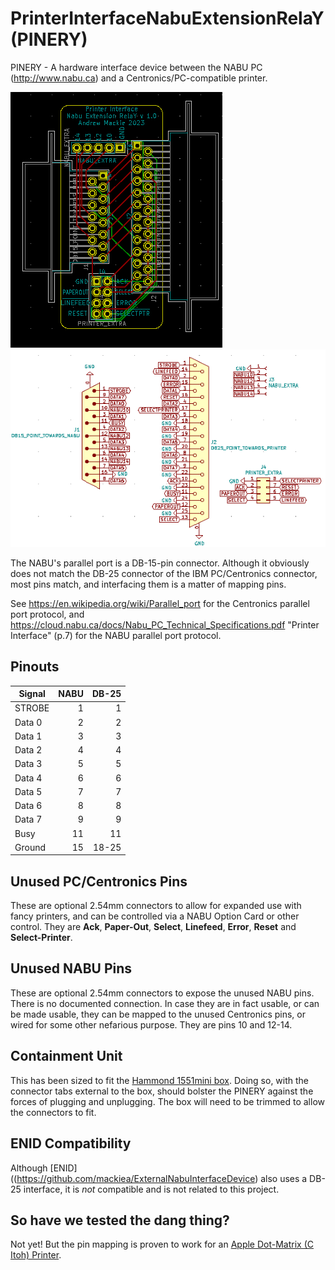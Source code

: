 # PrinterInterfaceNabuExtensionRelaY (PINERY)
PINERY - A hardware interface device between the NABU PC (http://www.nabu.ca) and a Centronics/PC-compatible printer.

![PCB](/pcb.png) ![Schematic](/Schematic.png)

The NABU's parallel port is a DB-15-pin connector. Although it obviously does not match the DB-25 connector of the IBM PC/Centronics connector, most pins match, and interfacing them is a matter of mapping pins.

See https://en.wikipedia.org/wiki/Parallel_port for the Centronics parallel port protocol, and https://cloud.nabu.ca/docs/Nabu_PC_Technical_Specifications.pdf "Printer Interface" (p.7) for the NABU parallel port protocol.

## Pinouts
| Signal | NABU | DB-25 |
| ------ |-----:| -----:|
| STROBE |    1 |     1 |
| Data 0 |    2 |     2 |
| Data 1 |    3 |     3 |
| Data 2 |    4 |     4 |
| Data 3 |    5 |     5 |
| Data 4 |    6 |     6 |
| Data 5 |    7 |     7 |
| Data 6 |    8 |     8 |
| Data 7 |    9 |     9 |
| Busy   |   11 |    11 |
| Ground |   15 | 18-25 |

## Unused PC/Centronics Pins
These are optional 2.54mm connectors to allow for expanded use with fancy printers, and can be controlled via a NABU Option Card or other control.
They are  **Ack**, **Paper-Out**, **Select**, **Linefeed**, **Error**, **Reset** and **Select-Printer**.

## Unused NABU Pins
These are optional 2.54mm connectors to expose the unused NABU pins. There is no documented connection. In case they are in fact usable, or can be made usable, they can be mapped to the unused Centronics pins, or wired for some other nefarious purpose. They are pins 10 and 12-14.

## Containment Unit
This has been sized to fit the [Hammond 1551mini box](https://www.digikey.ca/en/products/detail/hammond-manufacturing/1551FBK/1090719?utm_adgroup=General&utm_source=google&utm_medium=cpc&utm_campaign=PMax%20Shopping_Product_Zombie%20SKUs&utm_term=&productid=1090719&gclid=CjwKCAjwzuqgBhAcEiwAdj5dRs3rq5Sxppuy35osANsapgPSYujJgOChvvt58ERvUnlV1GkpL7u4-hoCjrUQAvD_BwE). Doing so, with the connector tabs external to the box, should bolster the PINERY against the forces of plugging and unplugging. The box will need to be trimmed to allow the connectors to fit.

## ENID Compatibility
Although [ENID] ((https://github.com/mackiea/ExternalNabuInterfaceDevice) also uses a DB-25 interface, it is *not* compatible and is not related to this project.

## So have we tested the dang thing?
Not yet! But the pin mapping is proven to work for an [Apple Dot-Matrix (C Itoh) Printer](https://en.wikipedia.org/wiki/Apple_Dot_Matrix_Printer).
